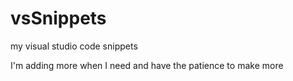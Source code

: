 # vsSnippets
my visual studio code snippets

I'm adding more when I need and have the patience to make more

